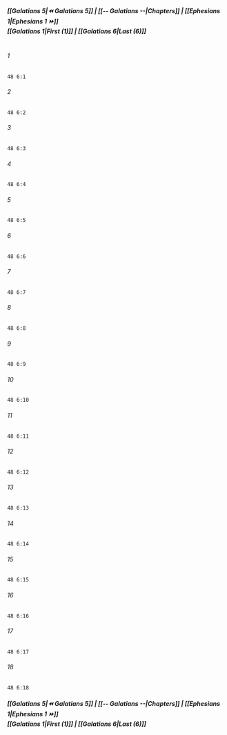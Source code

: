 
##### **[[Galatians 5|⏪ Galatians 5]] | [[-- Galatians --|Chapters]] | [[Ephesians 1|Ephesians 1 ⏩]]**<br>**[[Galatians 1|First (1)]] | [[Galatians 6|Last (6)]]**<br><br>

###### 1
``` verse
48 6:1
```
###### 2
``` verse
48 6:2
```
###### 3
``` verse
48 6:3
```
###### 4
``` verse
48 6:4
```
###### 5
``` verse
48 6:5
```
###### 6
``` verse
48 6:6
```
###### 7
``` verse
48 6:7
```
###### 8
``` verse
48 6:8
```
###### 9
``` verse
48 6:9
```
###### 10
``` verse
48 6:10
```
###### 11
``` verse
48 6:11
```
###### 12
``` verse
48 6:12
```
###### 13
``` verse
48 6:13
```
###### 14
``` verse
48 6:14
```
###### 15
``` verse
48 6:15
```
###### 16
``` verse
48 6:16
```
###### 17
``` verse
48 6:17
```
###### 18
``` verse
48 6:18
```

##### **[[Galatians 5|⏪ Galatians 5]] | [[-- Galatians --|Chapters]] | [[Ephesians 1|Ephesians 1 ⏩]]**<br>**[[Galatians 1|First (1)]] | [[Galatians 6|Last (6)]]**
